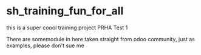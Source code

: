 # sh_training_fun_for_all
this is a super coool training project 
PRHA Test 1


There are somemodule in here taken straight from odoo community, just as examples, please don't sue me
